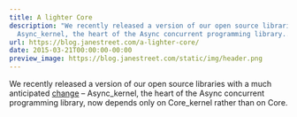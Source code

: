 ```yaml
---
title: A lighter Core
description: "We recently released a version of our open source libraries with a muchanticipatedchange\u2013
  Async_kernel, the heart of the Async concurrent programming library..."
url: https://blog.janestreet.com/a-lighter-core/
date: 2015-03-21T00:00:00-00:00
preview_image: https://blog.janestreet.com/static/img/header.png
---
```


<p>We recently released a version of our open source libraries with a much
anticipated
<a href="https://github.com/janestreet/async_kernel/commit/bf11c4211595b2589b6517aefafceb2ad3bdc0fd">change</a>
– Async_kernel, the heart of the Async concurrent programming library, now
depends only on Core_kernel rather than on Core.</p>
